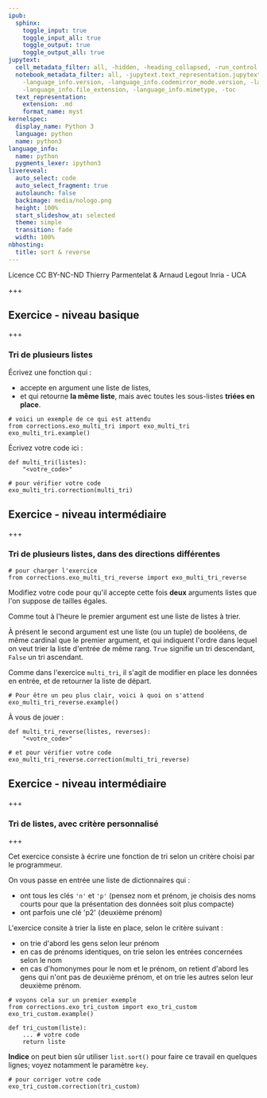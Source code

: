 ```yaml
---
ipub:
  sphinx:
    toggle_input: true
    toggle_input_all: true
    toggle_output: true
    toggle_output_all: true
jupytext:
  cell_metadata_filter: all, -hidden, -heading_collapsed, -run_control, -trusted
  notebook_metadata_filter: all, -jupytext.text_representation.jupytext_version, -jupytext.text_representation.format_version,
    -language_info.version, -language_info.codemirror_mode.version, -language_info.codemirror_mode,
    -language_info.file_extension, -language_info.mimetype, -toc
  text_representation:
    extension: .md
    format_name: myst
kernelspec:
  display_name: Python 3
  language: python
  name: python3
language_info:
  name: python
  pygments_lexer: ipython3
livereveal:
  auto_select: code
  auto_select_fragment: true
  autolaunch: false
  backimage: media/nologo.png
  height: 100%
  start_slideshow_at: selected
  theme: simple
  transition: fade
  width: 100%
nbhosting:
  title: sort & reverse
---
```


<div class="licence">
<span>Licence CC BY-NC-ND</span>
<span>Thierry Parmentelat &amp; Arnaud Legout</span>
<span>Inria - UCA</span>
</div>

+++

## Exercice - niveau basique

+++

### Tri de plusieurs listes

Écrivez une fonction qui :

 * accepte en argument une liste de listes,
 * et qui retourne **la même liste**, mais avec toutes les sous-listes **triées en place**.

```{code-cell} ipython3
# voici un exemple de ce qui est attendu
from corrections.exo_multi_tri import exo_multi_tri
exo_multi_tri.example()
```

Écrivez votre code ici :

```{code-cell} ipython3
def multi_tri(listes): 
    "<votre_code>"
```

```{code-cell} ipython3
# pour vérifier votre code
exo_multi_tri.correction(multi_tri)
```

## Exercice - niveau intermédiaire

+++

### Tri de plusieurs listes, dans des directions différentes

```{code-cell} ipython3
# pour charger l'exercice
from corrections.exo_multi_tri_reverse import exo_multi_tri_reverse
```

Modifiez votre code pour qu'il accepte cette fois **deux** arguments listes que l'on suppose de tailles égales. 

Comme tout à l'heure le premier argument est une liste de listes à trier.

À présent le second argument est une liste (ou un tuple) de booléens, de même cardinal que le premier argument, et qui indiquent l'ordre dans lequel on veut trier la liste d'entrée de même rang. `True` signifie un tri descendant, `False` un tri ascendant.

Comme dans l'exercice `multi_tri`, il s'agit de modifier en place les données en entrée, et de retourner la liste de départ.

```{code-cell} ipython3
# Pour être un peu plus clair, voici à quoi on s'attend
exo_multi_tri_reverse.example()
```

À vous de jouer :

```{code-cell} ipython3
def multi_tri_reverse(listes, reverses):
    "<votre_code>"
```

```{code-cell} ipython3
# et pour vérifier votre code
exo_multi_tri_reverse.correction(multi_tri_reverse)
```

## Exercice - niveau intermédiaire

+++

### Tri de listes, avec critère personnalisé

+++

Cet exercice consiste à écrire une fonction de tri selon un critère choisi par le programmeur.

On vous passe en entrée une liste de dictionnaires qui :

* ont tous les clés `'n'` et `'p'` (pensez nom et prénom, je choisis des noms courts pour que la présentation des données soit plus compacte)
* ont parfois une clé 'p2' (deuxième prénom)

L'exercice consite à trier la liste en place, selon le critère suivant :

* on trie d'abord les gens selon leur prénom
* en cas de prénoms identiques, on trie selon les entrées concernées selon le nom
* en cas d'homonymes pour le nom et le prénom, on retient d'abord les gens qui n'ont pas de deuxième prénom, et on trie les autres selon leur deuxième prénom.

```{code-cell} ipython3
# voyons cela sur un premier exemple
from corrections.exo_tri_custom import exo_tri_custom
exo_tri_custom.example()
```

```{code-cell} ipython3
def tri_custom(liste):
    ... # votre code
    return liste
```

**Indice** on peut bien sûr utiliser `list.sort()` pour faire ce travail en quelques lignes; voyez notamment le paramètre `key`.

```{code-cell} ipython3
# pour corriger votre code
exo_tri_custom.correction(tri_custom)
```
